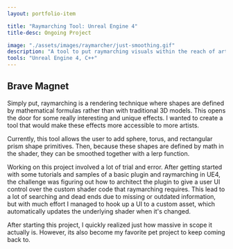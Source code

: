 ```yaml
---
layout: portfolio-item

title: "Raymarching Tool: Unreal Engine 4"
title-desc: Ongoing Project

image: "./assets/images/raymarcher/just-smoothing.gif"
description: "A tool to put raymarching visuals within the reach of artists" 
tools: "Unreal Engine 4, C++"
---
```


## Brave Magnet

 Simply put, raymarching is a rendering technique where shapes are defined by mathematical formulas rather than with traditional 3D models. This opens the door for some really interesting and unique effects. I wanted to create a tool that would make these effects more accessible to more artists.

Currently, this tool allows the user to add sphere, torus, and rectangular prism shape primitives. Then, because these shapes are defined by math in the shader, they can be smoothed together with a lerp function.

Working on this project involved a lot of trial and error. After getting started with some tutorials and samples of a basic plugin and raymarching in UE4, the challenge was figuring out how to architect the plugin to give a user UI control over the custom shader code that raymarching requires. This lead to a lot of searching and dead ends due to missing or outdated information, but with much effort I managed to hook up a UI to a custom asset, which automatically updates the underlying shader when it's changed.

After starting this project, I quickly realized just how massive in scope it actually is. However, its also become my favorite pet project to keep coming back to. 

